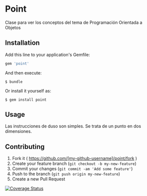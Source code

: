 # Point

Clase para ver los conceptos del tema de Programación Orientada a Objetos

## Installation

Add this line to your application's Gemfile:

```ruby
gem 'point'
```

And then execute:

    $ bundle

Or install it yourself as:

    $ gem install point

## Usage

Las instrucciones de duso son simples. Se trata de un punto en dos dimensiones.

## Contributing

1. Fork it ( https://github.com/[my-github-username]/point/fork )
2. Create your feature branch (`git checkout -b my-new-feature`)
3. Commit your changes (`git commit -am 'Add some feature'`)
4. Push to the branch (`git push origin my-new-feature`)
5. Create a new Pull Request

[![Coverage Status](https://coveralls.io/repos/coromoto/Bundler-Point/badge.png?branch=master)](https://coveralls.io/r/coromoto/Bundler-Point?branch=master)
